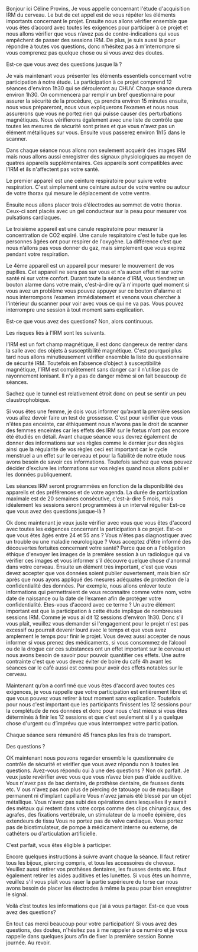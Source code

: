 Bonjour ici Céline Provins, 
Je vous appelle concernant l'étude d'acquisition IRM du cerveau. Le but de cet appel est de vous répéter les éléments importants concernant le projet. Ensuite nous allons vérifier ensemble que vous êtes d’accord avec toutes les exigences pour participer à ce projet et nous allons vérifier que vous n’avez pas de contre-indications qui vous empêchent de passer des sessions IRM. De plus, je suis aussi là pour répondre à toutes vos questions, donc n'hésitez pas à m'interrompre si vous comprenez pas quelque chose ou si vous avez des doutes.

Est-ce que vous avez des questions jusque là ?

Je vais maintenant vous présenter les éléments essentiels concernant votre participation à notre étude. La participation à ce projet comprend 12 séances d'environ 1h30 qui se dérouleront au CHUV. Chaque séance durera environ 1h30. On commencera par remplir un bref questionnaire pour assurer la sécurité de la procédure, ça prendra environ 15 minutes ensuite, nous vous prépareront, nous vous expliquerons l’examen et nous nous assurerons que vous ne portez rien qui puisse causer des perturbations magnétiques. Nous vérifierons également avec une liste de contrôle que toutes les mesures de sécurité sont prises et que vous n'avez pas un élément métalliques sur vous. Ensuite vous passerez environ 1h15 dans le scanner.

Dans chaque séance nous allons non seulement acquérir des images IRM mais nous allons aussi enregistrer des signaux physiologiques au moyen de quatres appareils supplémentaires. Ces appareils sont compatibles avec l’IRM et ils n'affectent pas votre santé. 

Le premier appareil est une ceinture respiratoire pour suivre votre respiration. C'est simplement une ceinture autour de votre ventre ou autour de votre thorax qui mesure le déplacement de votre ventre. 

Ensuite nous allons placer trois d’électrodes au sommet de votre thorax. Ceux-ci sont placés avec un gel conducteur sur la peau pour mesurer vos pulsations cardiaques. 

Le troisième appareil est une canule respiratoire pour mesurer la concentration de CO2 expiré. Une canule respiratoire c'est le tube que les personnes âgées ont pour respirer de l'oxygène. La différence c’est que nous n’allons pas vous donner du gaz, mais simplement que vous expirez pendant votre respiration.

Le 4ème appareil est un appareil pour mesurer le mouvement de vos pupilles. Cet appareil ne sera pas sur vous et n'a aucun effet ni sur votre santé ni sur votre confort.
Durant toute la séance d'IRM, vous tiendrez un bouton alarme dans votre main, c'est-à-dire qu'à n'importe quel moment si vous avez un problème vous pouvez appuyer sur ce bouton d'alarme et nous interrompons l’examen immédiatement et venons vous chercher à l'intérieur du scanner pour voir avec vous ce qui ne va pas. Vous pouvez interrompre une session à tout moment sans explication.

Est-ce que vous avez des questions? Non, alors continuous.

Les risques liés à l'IRM sont les suivants.

l’IRM est un fort champ magnétique, il est donc dangereux de rentrer dans la salle avec des objets à susceptibilité magnétique. C'est pourquoi plus tard nous allons minutieusement vérifier ensemble la liste du questionnaire de sécurité IRM. Toutefois en l’absence d’object à susceptibilité magnétique, l’IRM est complètement sans danger car il n’utilise pas de rayonnement ionisant.  Il n'y a pas de danger même si on fait beaucoup de séances. 

Sachez que le tunnel est relativement étroit donc on peut se sentir un peu claustrophobique.

Si vous êtes une femme, je dois vous informer qu’avant la première session vous allez devoir faire un test de grossesse. C'est pour vérifier que vous n'êtes pas enceinte, car éthiquement nous n'avons pas le droit de scanner des femmes enceintes car les effets des IRM sur le fœtus n'ont pas encore été étudiés en détail. Avant chaque séance vous devrez également de donner des informations sur vos règles comme le dernier jour des règles ainsi que la régularité de vos règles ceci est important car le cycle menstruel a un effet sur le cerveau et pour la fiabilité de notre étude nous avons besoin de savoir ces informations.
Toutefois sachez que vous pouvez décider d’exclure les informations sur vos règles quand nous allons publier les données publiquement.

Les séances IRM seront programmées en fonction de la disponibilité des appareils et des préférences et de votre agenda. La durée de participation maximale est de 20 semaines consécutive, c'est-à-dire 5 mois, mais idéalement les sessions seront programmées à un interval régulier 
Est-ce que vous avez des questions jusque-là ?

Ok donc maintenant je veux juste vérifier avec vous que vous êtes d'accord avec toutes les exigences concernant la participation à ce projet.
Est-ce que vous êtes âgés entre 24 et 55 ans ?
Vous n'êtes pas diagnostiquer avec un trouble ou une maladie neurologique ?
Vous acceptez d'être informé des découvertes fortuites concernant votre santé? Parce que on a l'obligation éthique d'envoyer les images de la première session à un radiologue qui va vérifier ces images et vous informer s'il découvre quelque chose d'anormal dans votre cerveau.
Ensuite un élément très important, c'est que vous devez accepter que vos données soient publier ouvertement, mais bien sûr après que nous ayons appliqué des mesures adéquates de protection de la confidentialité des données. Par exemple, nous allons enlever toute informations qui permettraient de vous reconnaitre comme votre nom, votre date de naissance ou la date de l’examen afin de protéger votre confidentialité. Etes-vous d'accord avec ce terme ?
Un autre élément important est que la participation à cette étude implique de nombreuses sessions IRM. Comme je vous ai dit 12 sessions d'environ 1h30. Donc s'il vous plaît, veuillez vous demander si l'engagement pour le projet n'est pas excessif ou pourrait devenir lourd avec le temps et que vous avez amplement le temps pour finir le projet.
Vous devez aussi accepter de nous informer si vous prenez des médicaments, si vous consommez de l’alcool ou de la drogue car ces substances ont un effet important sur le cerveau et nous avons besoin de savoir pour pouvoir quantifier ces effets. 
Une autre contrainte c'est que vous devez éviter de boire du café 4h avant les séances car le café aussi est connu pour avoir des effets notables sur le cerveau.

Maintenant qu’on a confirmé que vous êtes d'accord avec toutes ces exigences, je vous rappelle que votre participation est entièrement libre et que vous pouvez vous retirer à tout moment sans explication. Toutefois pour nous c'est important que les participants finissent les 12 sessions pour la complétude de nos données et donc pour nous c'est mieux si vous êtes déterminés à finir les 12 sessions et que c'est seulement si il y a quelque chose d'urgent ou d’imprévu que vous interrompez votre participation. 

Chaque séance sera rémunéré 45 francs plus les frais de transport.

Des questions ?

OK maintenant nous pouvons regarder ensemble le questionnaire de contrôle de sécurité et vérifier que vous avez répondu non à toutes les questions. 
Avez-vous répondu oui à une des questions ? Non ok parfait. 
Je veux juste revérifier avec vous que vous n’avez bien pas d'aide auditive. 
Vous n'avez pas de bac dentaire, de prothèse dentaire, de fausses dents etc. V
ous n'avez pas non plus de piercing de tatouage ou de maquillage permanent ni d’implant capillaire
Vous n'avez jamais été blessé par un objet métallique.
Vous n'avez pas subi des opérations dans lesquelles il y aurait des métaux qui restent dans votre corps comme des clips chirurgicaux, des agrafes, des fixations vertébrale, un stimulateur de la moelle épinière, des extendeurs de tissu
Vous ne portez pas de valve cardiaque.
Vous portez pas de biostimulateur, de pompe à médicament interne ou externe, de cathéters ou d'articulation artificielle.

C’est parfait, vous êtes éligible à participer.

Encore quelques instructions à suivre avant chaque la séance.
Il faut retirer tous les bijoux, piercing compris, et tous les accessoires de cheveux. 
Veuillez aussi retirer vos prothèses dentaires, les fausses dents etc.
Il faut également retirer les aides auditives et les lunettes. 
Si vous êtes un homme, veuillez s'il vous plaît vous raser la partie supérieure du torse car nous avons besoin de placer les électrodes à même la peau pour bien enregistrer le signal.

Voilà c’est toutes les informations que j’ai à vous partager.
Est-ce que vous avez des questions?

En tout cas merci beaucoup pour votre participation!
Si vous avez des questions, des doutes, n'hésitez pas à me rappeler à ce numéro et je vous rappelle dans quelques jours afin de fixer la première session
Bonne journée.
Au revoir.

